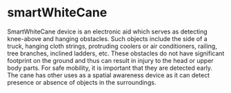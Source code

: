 # smartWhiteCane
SmartWhiteCane device is an electronic aid which serves as detecting knee-above and hanging obstacles. Such objects include the side of a truck, hanging cloth strings, protruding coolers or air conditioners, railing, tree branches, inclined ladders, etc. These obstacles do not have significant footprint on the ground and thus can result in injury to the head or upper body parts. For safe mobility, it is important that they are detected early. The cane has other uses as a spatial awareness device as it can detect presence or absence of objects in the surroundings.
